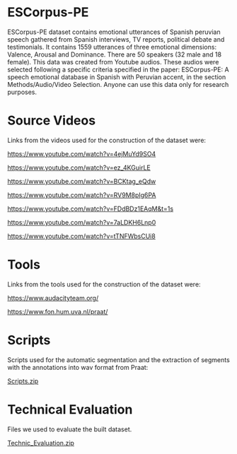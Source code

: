 # ESCorpus-PE
ESCorpus-PE dataset contains emotional utterances of Spanish peruvian speech gathered from Spanish interviews, TV reports, political debate and testimonials. It contains 1559 utterances of three emotional dimensions: Valence, Arousal and Dominance. There are 50 speakers (32 male and 18 female).
This data was created from Youtube audios. These audios were selected following a specific criteria specified in the paper: ESCorpus-PE: A speech emotional database in Spanish with Peruvian accent, in the section Methods/Audio/Video Selection. Anyone can use this data only for research purposes.

# Source Videos
Links from the videos used for the construction of the dataset were:

https://www.youtube.com/watch?v=4ejMuYd9SO4

https://www.youtube.com/watch?v=ez_4KGuirLE

https://www.youtube.com/watch?v=BCKtag_eQdw

https://www.youtube.com/watch?v=RV9M8pIg6PA

https://www.youtube.com/watch?v=FDdBDz1EAqM&t=1s

https://www.youtube.com/watch?v=7aLDKH6Lnp0

https://www.youtube.com/watch?v=tTNFWbsCUi8


# Tools
Links from the tools used for the construction of the dataset were:

https://www.audacityteam.org/

https://www.fon.hum.uva.nl/praat/

# Scripts
Scripts used for the automatic segmentation and the extraction of segments with the annotations into wav format from Praat:

[Scripts.zip](https://github.com/Alessandra-UNSA/ESCorpus-PE/files/7107338/Scripts.zip)

# Technical Evaluation
Files we used to evaluate the built dataset.

[Technic_Evaluation.zip](https://github.com/Alessandra-UNSA/ESCorpus-PE/files/7107350/Technic_Evaluation.zip)
